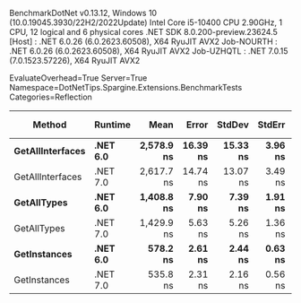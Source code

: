 
BenchmarkDotNet v0.13.12, Windows 10 (10.0.19045.3930/22H2/2022Update)
Intel Core i5-10400 CPU 2.90GHz, 1 CPU, 12 logical and 6 physical cores
.NET SDK 8.0.200-preview.23624.5
  [Host]     : .NET 6.0.26 (6.0.2623.60508), X64 RyuJIT AVX2
  Job-NOURTH : .NET 6.0.26 (6.0.2623.60508), X64 RyuJIT AVX2
  Job-UZHQTL : .NET 7.0.15 (7.0.1523.57226), X64 RyuJIT AVX2

EvaluateOverhead=True  Server=True  Namespace=DotNetTips.Spargine.Extensions.BenchmarkTests  
Categories=Reflection  

 Method           | Runtime  | Mean       | Error    | StdDev   | StdErr  | Min        | Q1         | Median     | Q3         | Max        | Op/s        | CI99.9% Margin | Iterations | Kurtosis | MValue | Skewness | Rank | LogicalGroup | Baseline | Code Size | Allocated |
----------------- |--------- |-----------:|---------:|---------:|--------:|-----------:|-----------:|-----------:|-----------:|-----------:|------------:|---------------:|-----------:|---------:|-------:|---------:|-----:|------------- |--------- |----------:|----------:|
 **GetAllInterfaces** | **.NET 6.0** | **2,578.9 ns** | **16.39 ns** | **15.33 ns** | **3.96 ns** | **2,558.1 ns** | **2,569.3 ns** | **2,572.9 ns** | **2,591.4 ns** | **2,611.0 ns** |   **387,758.5** |      **16.386 ns** |      **15.00** |    **2.066** |  **2.000** |   **0.5782** |    **5** | *****            | **No**       |     **358 B** |    **1088 B** |
 GetAllInterfaces | .NET 7.0 | 2,617.7 ns | 14.74 ns | 13.07 ns | 3.49 ns | 2,596.1 ns | 2,607.5 ns | 2,618.4 ns | 2,627.4 ns | 2,638.2 ns |   382,020.1 |      14.743 ns |      14.00 |    1.612 |  2.000 |  -0.0620 |    6 | *            | No       |     711 B |    1096 B |
 **GetAllTypes**      | **.NET 6.0** | **1,408.8 ns** |  **7.90 ns** |  **7.39 ns** | **1.91 ns** | **1,398.3 ns** | **1,402.5 ns** | **1,407.2 ns** | **1,414.6 ns** | **1,422.4 ns** |   **709,848.9** |       **7.899 ns** |      **15.00** |    **1.532** |  **2.000** |   **0.1854** |    **3** | *****            | **No**       |     **347 B** |     **456 B** |
 GetAllTypes      | .NET 7.0 | 1,429.9 ns |  5.63 ns |  5.26 ns | 1.36 ns | 1,423.0 ns | 1,424.9 ns | 1,429.4 ns | 1,433.9 ns | 1,437.6 ns |   699,352.5 |       5.628 ns |      15.00 |    1.343 |  2.000 |  -0.0169 |    4 | *            | No       |     724 B |     464 B |
 **GetInstances**     | **.NET 6.0** |   **578.2 ns** |  **2.61 ns** |  **2.44 ns** | **0.63 ns** |   **574.2 ns** |   **576.8 ns** |   **577.9 ns** |   **579.9 ns** |   **582.6 ns** | **1,729,560.0** |       **2.613 ns** |      **15.00** |    **1.949** |  **2.000** |   **0.1189** |    **2** | *****            | **No**       |     **162 B** |      **56 B** |
 GetInstances     | .NET 7.0 |   535.8 ns |  2.31 ns |  2.16 ns | 0.56 ns |   532.7 ns |   533.9 ns |   535.7 ns |   537.4 ns |   539.1 ns | 1,866,520.2 |       2.312 ns |      15.00 |    1.407 |  2.000 |   0.0228 |    1 | *            | No       |     165 B |      56 B |
